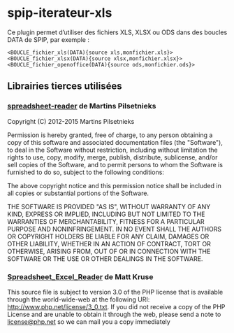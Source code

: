 # spip-iterateur-xls

Ce plugin permet d’utiliser des fichiers XLS, XLSX ou ODS dans des boucles DATA de SPIP, par exemple :

```
<BOUCLE_fichier_xls(DATA){source xls,monfichier.xls}>
<BOUCLE_fichier_xlsx(DATA){source xlsx,monfichier.xlsx}>
<BOUCLE_fichier_openoffice(DATA){source ods,monfichier.ods}>
```

## Librairies tierces utilisées

### [spreadsheet-reader](https://github.com/nuovo/spreadsheet-reader) de Martins Pilsetnieks

Copyright (C) 2012-2015 Martins Pilsetnieks

Permission is hereby granted, free of charge, to any person obtaining a copy of this software and associated documentation files (the "Software"), to deal in the Software without restriction, including without limitation the rights to use, copy, modify, merge, publish, distribute, sublicense, and/or sell copies of the Software, and to permit persons to whom the Software is furnished to do so, subject to the following conditions:

The above copyright notice and this permission notice shall be included in all copies or substantial portions of the Software.

THE SOFTWARE IS PROVIDED "AS IS", WITHOUT WARRANTY OF ANY KIND, EXPRESS OR IMPLIED, INCLUDING BUT NOT LIMITED TO THE WARRANTIES OF MERCHANTABILITY, FITNESS FOR A PARTICULAR PURPOSE AND NONINFRINGEMENT. IN NO EVENT SHALL THE AUTHORS OR COPYRIGHT HOLDERS BE LIABLE FOR ANY CLAIM, DAMAGES OR OTHER LIABILITY, WHETHER IN AN ACTION OF CONTRACT, TORT OR OTHERWISE, ARISING FROM, OUT OF OR IN CONNECTION WITH THE SOFTWARE OR THE USE OR OTHER DEALINGS IN THE SOFTWARE.

### [Spreadsheet_Excel_Reader](http://code.google.com/p/php-excel-reader/) de Matt Kruse

This source file is subject to version 3.0 of the PHP license that is available through the world-wide-web at the following URI: http://www.php.net/license/3_0.txt.  If you did not receive a copy of the PHP License and are unable to obtain it through the web, please send a note to license@php.net so we can mail you a copy immediately